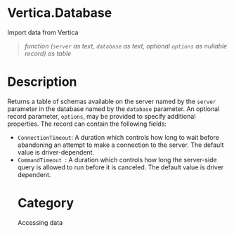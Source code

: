 # Vertica.Database
Import data from Vertica
> _function (<code>server</code> as text, <code>database</code> as text, optional <code>options</code> as nullable record) as table_

# Description 
Returns a table of schemas available on the server named by the <code>server</code> parameter in the database named by the <code>database</code> parameter.
An optional record parameter, <code>options</code>, may be provided to specify additional properties. The record can contain the following fields:
<ul>
    <li><code>ConnectionTimeout</code>: A duration which controls how long to wait before abandoning an attempt to make a connection to the server. The default value is driver-dependent.</li>
    <li><code>CommandTimeout </code>: A duration which controls how long the server-side query is allowed to run before it is canceled. The default value is driver dependent.</li>

# Category 
Accessing data

